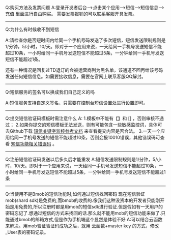 Q:购买方法及发票问题
A:登录开发者后台-->点击某个应用-->短信-->短信信息-->充值 里面进行自由购买。
需要发票报销的可以联系客服开具发票。

---

Q:为什么有时候收不到短信

A:请检查你是否短时间内给同一个手机号码发送了多次短信，短信发送限制规则是1/分钟，5/小时，10/天。即对于一个应用来说，一天给同一手机号发送短信不能超过10条，一小时给同一手机号发送短信不能超过5条，一分钟给同一手机号发送短信不能超过1条。

还有一种情况是回复过TD退订的会被运营商列为黑名单，该通道不回再给该号码发送任何短信信息。如需要接收信息，需要在官网上联系客服QQ解封。

---

Q:短信服务的签名可以换成我们自己定义的吗

A:短信服务支持自定义签名，只需要在控制台短信设置处进行设置即可。

---

Q:提交短信验证码模板时需注意什么
A:
1.模板中不能有【】和 [] ，否则审核不通过；
2.如果你提交的短信模板无法发送，则有可能包含一些敏感监控词，具体可去Github下载 [短信关键字监控参考文档](https://github.com/bmob/bmob-public-docs/blob/master/%E7%9F%AD%E4%BF%A1%E5%85%B3%E9%94%AE%E5%AD%97%E7%9B%91%E6%8E%A7%E5%8F%82%E8%80%83%E6%96%87%E6%A1%A3.doc) 来查看提交内容是否合法。
3.一天一个应用给同一手机号发送的短信不能超过10条，否则会报10010错误，其他错误码可查看 [短信功能相关错误码](https://docs.bmob.cn/sms/Android/g_errorcode/doc/index.html) 。

---

Q:注册短信验证码发送以后多久后才能重发
A:短信发送限制规则是1/分钟，5/小时，10/天。即对于一个应用来说，一天给同一手机号发送短信不能超过10条，一小时给同一手机号发送短信不能超过5条，一分钟给同一手机号发送短信不能超过1条

---

Q:当使用不是Bmob的短信功能时,如何通过短信找回密码
现在短信验证mob(shard sdk)是免费的,而bmob的收费的.像我们这种没资本的开发者只能刚开始是用免费的,所以注册时都是用mob的短信sdk进行验证.但是假如有一天用户的密码忘记了.想通过短信的方式来找回的话.那么就不能用mob的短信功能来做了.只能通过bmob的邮箱方式,但是作为手机端这个显然是体验不好
A:可以结合云函数来解决。用mob验证验证码成功之后，就用 云函数+master key 的方式，修改_User表的密码记录。


